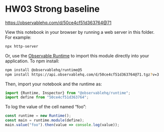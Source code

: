 # HW03 Strong baseline

https://observablehq.com/d/50ce4cf51d363764@71

View this notebook in your browser by running a web server in this folder. For
example:

~~~sh
npx http-server
~~~

Or, use the [Observable Runtime](https://github.com/observablehq/runtime) to
import this module directly into your application. To npm install:

~~~sh
npm install @observablehq/runtime@5
npm install https://api.observablehq.com/d/50ce4cf51d363764@71.tgz?v=3
~~~

Then, import your notebook and the runtime as:

~~~js
import {Runtime, Inspector} from "@observablehq/runtime";
import define from "50ce4cf51d363764";
~~~

To log the value of the cell named “foo”:

~~~js
const runtime = new Runtime();
const main = runtime.module(define);
main.value("foo").then(value => console.log(value));
~~~
